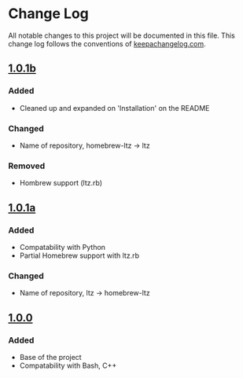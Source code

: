 # Change Log
All notable changes to this project will be documented in this file. This change log follows the conventions of [keepachangelog.com](http://keepachangelog.com/).  

## [1.0.1b]
### Added
- Cleaned up and expanded on 'Installation' on the README
    
### Changed 
- Name of repository, homebrew-ltz -> ltz

### Removed
- Hombrew support (ltz.rb)


## [1.0.1a] 
### Added 
- Compatability with Python
- Partial Homebrew support with ltz.rb

### Changed
- Name of repository, ltz -> homebrew-ltz


## [1.0.0]
### Added
- Base of the project
- Compatability with Bash, C++ 

[1.0.0]: https://github.com/Ninjacop/homebrew-ltz/releases/tag/1.0.0

[1.0.1a]: https://github.com/Ninjacop/homebrew-ltz/releases/tag/1.0.1

[1.0.1b]: https://github.com/Ninjacop/homebrew-ltz/releases/tag/1.0.1